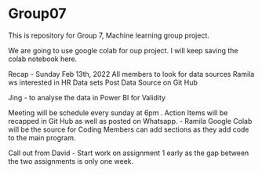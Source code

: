 # Group07
This is repository for Group 7, Machine learning group project.

We are going to use google colab for oup project. I will keep saving the colab notebook here.

Recap - Sunday Feb 13th, 2022
All members to look for data sources 
Ramila ws interested in HR Data sets 
Post Data Source on Git Hub 

Jing  - to analyse the data in Power BI for Validity 

Meeting will be schedule every sunday at  6pm . Action Items will be recapped in Git Hub as well as posted on Whatsapp. - Ramila 
Google Colab will be the source for Coding 
Members can add  sections as they add code to the main program. 

Call out from David - Start work on assignment 1 early as the gap between the two assignments is only one week. 
